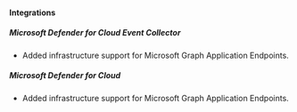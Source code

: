 
#### Integrations

##### Microsoft Defender for Cloud Event Collector

- Added infrastructure support for Microsoft Graph Application Endpoints.

##### Microsoft Defender for Cloud

- Added infrastructure support for Microsoft Graph Application Endpoints.
